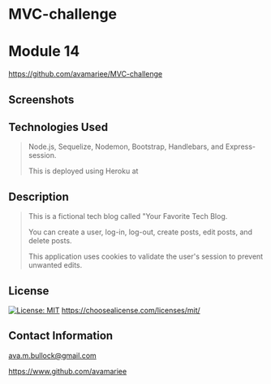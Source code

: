 # MVC-challenge
# Module 14

https://github.com/avamariee/MVC-challenge

## Screenshots



## Technologies Used
> Node.js, Sequelize, Nodemon, Bootstrap, Handlebars, and Express-session.
>
> This is deployed using Heroku at 
## Description 
> This is a fictional tech blog called "Your Favorite Tech Blog.
>
> You can create a user, log-in, log-out, create posts, edit posts, and delete posts.
>
> This application uses cookies to validate the user's session to prevent unwanted edits.


## License 
[![License: MIT](https://img.shields.io/badge/License-MIT-yellow.svg)](https://opensource.org/licenses/MIT)
https://choosealicense.com/licenses/mit/


## Contact Information
ava.m.bullock@gmail.com
>
https://www.github.com/avamariee
